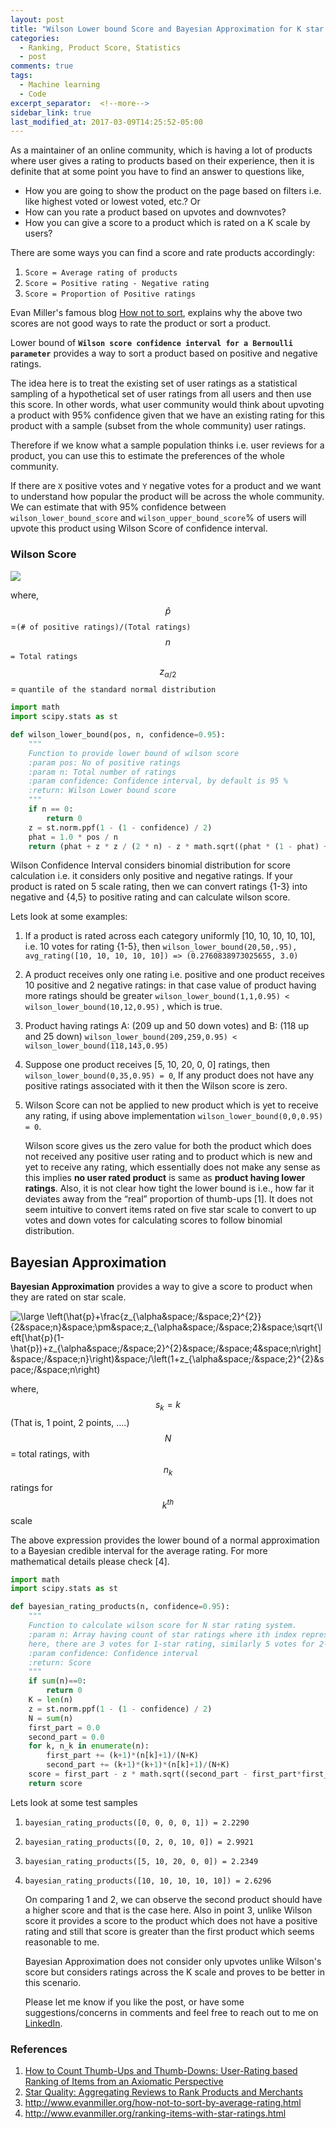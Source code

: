 ```yaml
---
layout: post
title: "Wilson Lower bound Score and Bayesian Approximation for K star scale rating to Rate products"
categories:
  - Ranking, Product Score, Statistics
  - post
comments: true
tags:
  - Machine learning
  - Code
excerpt_separator:  <!--more-->
sidebar_link: true
last_modified_at: 2017-03-09T14:25:52-05:00
---
```

<script type="text/javascript" async
  src="https://cdn.mathjax.org/mathjax/latest/MathJax.js?config=TeX-MML-AM_CHTML">
</script>
As a maintainer of an online community, which is having a lot of  products where user gives a rating to products based on their  experience, then it is definite that at some point you have to find an  answer to questions like, 
- How you are going to show the product on the  page based on filters i.e. like highest voted or lowest voted, etc.?<!--more--> Or  
- How can you rate a product based on upvotes and downvotes? 
- How you can  give a score to a product which is rated on a K scale by users?

There are some ways you can find a score and rate products accordingly:

1. `Score = Average rating of products`
2. `Score = Positive rating - Negative rating`
3. `Score = Proportion of Positive ratings`

Evan Miller's famous blog [How not to sort](http://www.evanmiller.org/how-not-to-sort-by-average-rating.html), explains why  the above two scores are not good ways to rate the product or sort a product. 

Lower bound of **`Wilson score confidence interval for a Bernoulli parameter`** provides a way to sort a product based on positive and negative ratings.

The idea here is to treat the existing set of user ratings as a statistical sampling of a hypothetical set of user ratings from all users and then use this score. In other words, what user community would think about upvoting a product with 95% confidence given that we have an existing rating for this product with a sample (subset from the whole community) user ratings.

Therefore if we know what a sample population thinks i.e. user reviews for a product, you can use this to estimate the preferences of the whole community.

If there are `X` positive votes  and `Y` negative votes for a product and we want to understand how popular the product will be across the whole community. We can estimate that with 95% confidence between `wilson_lower_bound_score` and `wilson_upper_bound_score`% of users will upvote this product using Wilson Score of confidence interval.

### Wilson Score

<img src="https://latex.codecogs.com/png.latex?\fn_jvn&space;\left(\hat{p}&plus;\frac{z_{\alpha&space;/&space;2}^{2}}{2&space;n}&space;\pm&space;z_{\alpha&space;/&space;2}&space;\sqrt{\left[\hat{p}(1-\hat{p})&plus;z_{\alpha&space;/&space;2}^{2}&space;/&space;4&space;n\right]&space;/&space;n}\right)&space;/\left(1&plus;z_{\alpha&space;/&space;2}^{2}&space;/&space;n\right)" />
 
 where,
    $$\hat{p}$$=`(# of positive ratings)/(Total ratings)` <br>
    $$n$$ `= Total ratings`<br>
    $$z_{α/2}$$= `quantile of the standard normal distribution`

```python
import math
import scipy.stats as st

def wilson_lower_bound(pos, n, confidence=0.95):
    """
    Function to provide lower bound of wilson score
    :param pos: No of positive ratings
    :param n: Total number of ratings
    :param confidence: Confidence interval, by default is 95 %
    :return: Wilson Lower bound score
    """
    if n == 0:
        return 0
    z = st.norm.ppf(1 - (1 - confidence) / 2)
    phat = 1.0 * pos / n
    return (phat + z * z / (2 * n) - z * math.sqrt((phat * (1 - phat) + z * z / (4 * n)) / n)) / (1 + z * z / n)
```
Wilson Confidence Interval considers binomial distribution for score calculation i.e. it considers only positive and negative ratings. If your product is rated on 5 scale rating, then we can convert ratings {1-3} into negative and {4,5} to positive rating and can calculate wilson score.

Lets look at some examples:

1. If a product is rated across each category uniformly [10, 10, 10, 10, 10], i.e. 10 votes for rating {1-5},  then `wilson_lower_bound(20,50,.95), avg_rating([10, 10, 10, 10, 10]) => (0.2760838973025655, 3.0)` 

2. A product receives only one rating i.e. positive and one product receives 10 positive and 2 negative ratings: in that case value of product having more ratings should be greater `wilson_lower_bound(1,1,0.95) < wilson_lower_bound(10,12,0.95)` , which is true.

3. Product having ratings A: (209 up and 50 down votes) and B: (118 up and 25 down) `wilson_lower_bound(209,259,0.95) < wilson_lower_bound(118,143,0.95)`

4. Suppose one product receives [5, 10, 20, 0, 0] ratings, then `wilson_lower_bound(0,35,0.95) = 0`, If any product  does not have any positive ratings associated with it then the Wilson score is zero.

5. Wilson Score can not be applied to new product which is yet to receive any rating, if using above implementation `wilson_lower_bound(0,0,0.95) = 0`. 

   Wilson score gives us the zero value for both the product which does not received any positive user rating and to product which is new and yet to receive any rating, which essentially does not make any sense as this implies **no user rated product** is same as **product having lower ratings**. Also, it is not clear how tight the lower bound is i.e., how far it deviates away from the “real” proportion of thumb-ups [1]. It does not seem intuitive to convert items rated on five star scale to convert to up votes and down votes for calculating scores to follow binomial distribution.
   
##  Bayesian Approximation

**Bayesian Approximation** provides a way to give a score to product when they are rated on star scale.

<img src="https://latex.codecogs.com/png.latex?\fn_jvn&space;\large&space;\left(\hat{p}&plus;\frac{z_{\alpha&space;/&space;2}^{2}}{2&space;n}&space;\pm&space;z_{\alpha&space;/&space;2}&space;\sqrt{\left[\hat{p}(1-\hat{p})&plus;z_{\alpha&space;/&space;2}^{2}&space;/&space;4&space;n\right]&space;/&space;n}\right)&space;/\left(1&plus;z_{\alpha&space;/&space;2}^{2}&space;/&space;n\right)" title="\large \left(\hat{p}&plus;\frac{z_{\alpha&space;/&space;2}^{2}}{2&space;n}&space;\pm&space;z_{\alpha&space;/&space;2}&space;\sqrt{\left[\hat{p}(1-\hat{p})&plus;z_{\alpha&space;/&space;2}^{2}&space;/&space;4&space;n\right]&space;/&space;n}\right)&space;/\left(1&plus;z_{\alpha&space;/&space;2}^{2}&space;/&space;n\right)" />

where, $$s_k=k$$ (That is, 1 point, 2 points, ….) <br>
      $$N$$ = total ratings, with $$n_k$$ ratings for $$k^{th}$$ scale
 
 The above expression provides the lower bound of a normal approximation to a Bayesian credible interval for the average rating. For more mathematical details please check [4].
```python
import math
import scipy.stats as st

def bayesian_rating_products(n, confidence=0.95):
    """
    Function to calculate wilson score for N star rating system. 
    :param n: Array having count of star ratings where ith index represent the votes for that category i.e. [3, 5, 6, 7, 10]
    here, there are 3 votes for 1-star rating, similarly 5 votes for 2-star rating. 
    :param confidence: Confidence interval
    :return: Score
    """
    if sum(n)==0:
        return 0
    K = len(n)
    z = st.norm.ppf(1 - (1 - confidence) / 2)
    N = sum(n)
    first_part = 0.0
    second_part = 0.0
    for k, n_k in enumerate(n):
        first_part += (k+1)*(n[k]+1)/(N+K)
        second_part += (k+1)*(k+1)*(n[k]+1)/(N+K)
    score = first_part - z * math.sqrt((second_part - first_part*first_part)/(N+K+1))
    return score
```

Lets look at some test samples

1. `bayesian_rating_products([0, 0, 0, 0, 1]) = 2.2290`

2. `bayesian_rating_products([0, 2, 0, 10, 0]) = 2.9921`

3. `bayesian_rating_products([5, 10, 20, 0, 0]) = 2.2349`

4. `bayesian_rating_products([10, 10, 10, 10, 10]) = 2.6296`

   On comparing 1 and 2, we can observe the second product should have a higher score and that is the case here. Also in point 3, unlike Wilson score it provides a score to the product which does not have a positive rating and still that score is greater than the first product which seems reasonable to me.

   Bayesian Approximation does not consider only upvotes unlike Wilson's  score but considers ratings across the K scale and proves to be better  in this scenario.

   Please let me know if you like the post, or have some suggestions/concerns in comments and feel free to reach out to me on [LinkedIn](https://www.linkedin.com/in/aditya00kumar/).

### References

1. [How to Count Thumb-Ups and Thumb-Downs: User-Rating based Ranking of Items from an Axiomatic Perspective](http://www.dcs.bbk.ac.uk/~dell/publications/dellzhang_ictir2011.pdf)
2. [Star Quality: Aggregating Reviews to Rank Products and Merchants](https://static.googleusercontent.com/media/research.google.com/en//pubs/archive/36265.pdf)
3. http://www.evanmiller.org/how-not-to-sort-by-average-rating.html
4. http://www.evanmiller.org/ranking-items-with-star-ratings.html
